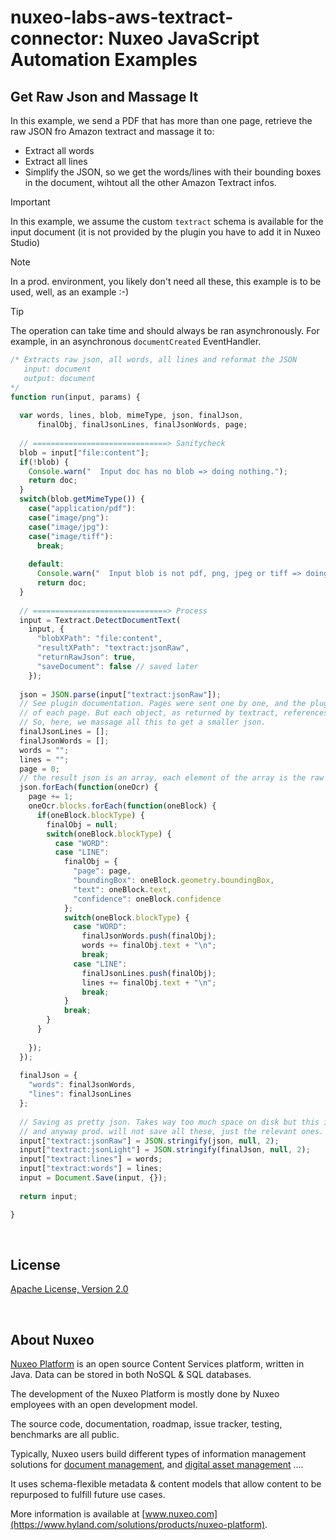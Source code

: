 # nuxeo-labs-aws-textract-connector: Nuxeo JavaScript Automation Examples

## Get Raw Json and Massage It

In this example, we send a PDF that has more than one page, retrieve the raw JSON fro Amazon textract and massage it to:

* Extract all words
* Extract all lines
* Simplify the JSON, so we get the words/lines with their bounding boxes in the document, wihtout all the other Amazon Textract infos.

> [!IMPORTANT]
> In this example, we assume the custom `textract` schema is available for the input document (it is not provided by the plugin you have to add it in Nuxeo Studio)

> [!NOTE]
> In a prod. environment, you likely don't need all these, this example is to be used, well, as an example :-)

> [!TIP]
> The operation can take time and should always be ran asynchronously. For example, in an asynchronous `documentCreated` EventHandler.

```javascript
/* Extracts raw json, all words, all lines and reformat the JSON
   input: document
   output: document
*/
function run(input, params) {
  
  var words, lines, blob, mimeType, json, finalJson,
      finalObj, finalJsonLines, finalJsonWords, page;
    
  // ==============================> Sanitycheck
  blob = input["file:content"];
  if(!blob) {
    Console.warn("  Input doc has no blob => doing nothing.");
    return doc;
  }
  switch(blob.getMimeType()) {
    case("application/pdf"):
    case("image/png"):
    case("image/jpg"):
    case("image/tiff"):
      break;
      
    default:
      Console.warn("  Input blob is not pdf, png, jpeg or tiff => doing nothing.");
      return doc;
  }
  
  // ==============================> Process
  input = Textract.DetectDocumentText(
    input, {
      "blobXPath": "file:content",
      "resultXPath": "textract:jsonRaw",
      "returnRawJson": true,
      "saveDocument": false // saved later
    });
  
  json = JSON.parse(input["textract:jsonRaw"]);
  // See plugin documentation. Pages were sent one by one, and the plugin returns an array
  // of each page. But each object, as returned by textract, references page 1, of course.
  // So, here, we massage all this to get a smaller json.
  finalJsonLines = [];
  finalJsonWords = [];
  words = "";
  lines = "";
  page = 0;
  // the result json is an array, each element of the array is the raw result of AWS Textract call
  json.forEach(function(oneOcr) {
    page += 1;
    oneOcr.blocks.forEach(function(oneBlock) {
      if(oneBlock.blockType) {
        finalObj = null;
        switch(oneBlock.blockType) {
          case "WORD":
          case "LINE":
            finalObj = {
              "page": page,
              "boundingBox": oneBlock.geometry.boundingBox,
              "text": oneBlock.text,
              "confidence": oneBlock.confidence
            };
            switch(oneBlock.blockType) {
              case "WORD":
                finalJsonWords.push(finalObj);
                words += finalObj.text + "\n";
                break;
              case "LINE":
                finalJsonLines.push(finalObj);
                lines += finalObj.text + "\n";
                break;
            }
            break;
        }
      }
      
    });
  });
  
  finalJson = {
    "words": finalJsonWords,
    "lines": finalJsonLines
  };
  
  // Saving as pretty json. Takes way too much space on disk but this is A POC
  // and anyway prod. will not save all these, just the relevant ones.
  input["textract:jsonRaw"] = JSON.stringify(json, null, 2);
  input["textract:jsonLight"] = JSON.stringify(finalJson, null, 2);
  input["textract:lines"] = words;
  input["textract:words"] = lines;
  input = Document.Save(input, {});
    
  return input;

}
```




<br>

## License
[Apache License, Version 2.0](http://www.apache.org/licenses/LICENSE-2.0.html)

<br>

## About Nuxeo
[Nuxeo Platform](https://www.hyland.com/solutions/products/nuxeo-platform) is an open source Content Services platform, written in Java. Data can be stored in both NoSQL & SQL
databases.

The development of the Nuxeo Platform is mostly done by Nuxeo employees with an open development model.

The source code, documentation, roadmap, issue tracker, testing, benchmarks are all public.

Typically, Nuxeo users build different types of information management solutions
for [document management](https://www.hyland.com/platform/content-management), 
and [digital asset management](https://www.hyland.com/platform/digital-asset-management) ....

It uses
schema-flexible metadata & content models that allow content to be repurposed to fulfill future use cases.

More information is available at [www.nuxeo.com](https://www.hyland.com/solutions/products/nuxeo-platform).
